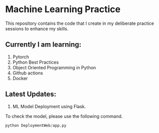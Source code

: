 # Machine Learning Practice

This repository contains the code that I create in my deliberate practice sessions to enhance my skills.

## Currently I am learning:
1. Pytorch 
2. Python Best Practices 
3. Object Oriented Programming in Python
4. Github actions
5. Docker

## Latest Updates:
1. ML Model Deployment using Flask.

To check the model, please use the following command.

```python
python DeploymentWeb/app.py
```
